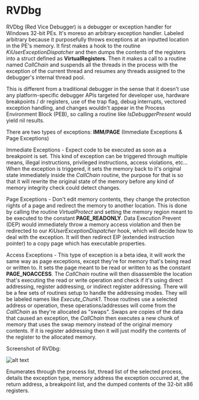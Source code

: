# RVDbg

RVDbg (Red Vice Debugger) is a debugger or exception handler for Windows 32-bit PEs. It's moreso an arbitrary exception handler. Labeled arbitrary because it purposefully throws exceptions at an inputted location in the PE's memory. It first makes a hook to the routine *KiUserExceptionDispatcher* and then dumps the contents of the registers into a struct defined as **VirtualRegisters**. Then it makes a call to a routine named *CallChain* and suspends all the threads in the process with the exception of the current thread and resumes any threads assigned to the debugger's internal thread pool.

This is different from a traditional debugger in the sense that it doesn't use any platform-specific debugger APIs targeted for developer use, hardware breakpoints / dr registers, use of the trap flag, debug interrupts, vectored exception handling, and changes wouldn't appear in the Process Environment Block (PEB), so calling a routine like *IsDebuggerPresent* would yield nil results.

There are two types of exceptions: **IMM/PAGE** (Immediate Exceptions & Page Exceptions)

Immediate Exceptions - Expect code to be executed as soon as a breakpoint is set. This kind of exception can be triggered through multiple means, illegal instructions, privileged instructions, access violations, etc... When the exception is triggered, it sets the memory back to it's original state immediately inside the *CallChain* routine, the purpose for that is so that it will rewrite the original state of the memory before any kind of memory integrity check could detect changes.

Page Exceptions - Don't edit memory contents, they change the protection rights of a page and redirect the memory to another location. This is done by calling the routine *VirtualProtect* and setting the memory region meant to be executed to the constant **PAGE_READONLY**. Data Execution Prevent (DEP) would immediately throw a memory access violation and then be redirected to our *KiUserExceptionDispatcher* hook, which will decide how to deal with the exception. It will then redirect EIP (extended instruction pointer) to a copy page which has executable properties.

Access Exceptions - This type of exception is a beta idea, it will work the same way as page exceptions, except they're for memory that's being read or written to. It sets the page meant to be read or written to as the constant **PAGE_NOACCESS**. The *CallChain* routine will then disassemble the location that's executing the read or write operation and check if it's using direct addressing, register addressing, or indirect register addressing. There will be a few sets of routines setup to handle the addressing modes. They will be labeled names like *Execute_Chunk1*. Those routines use a selected address or operation, these operations/addresses will come from the *CallChain* as they're allocated as "swaps". Swaps are copies of the data that caused an exception, the *CallChain* then executes a new chunk of memory that uses the swap memory instead of the original memory contents. If it is register addressing then it will just modify the contents of the register to the allocated memory.

Screenshot of RVDbg:

![alt text](https://puu.sh/xHwj6/216062a2dc.png)

Enumerates through the process list, thread list of the selected process, details the exception type, memory address the exception occurred at, the return address, a breakpoint list, and the dumped contents of the 32-bit x86 registers.
